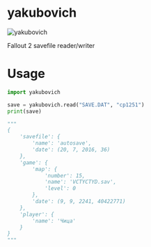 # yakubovich

![yakubovich](http://i.imgur.com/cPV1Jbq.jpg)  

Fallout 2 savefile reader/writer

# Usage
```python
import yakubovich

save = yakubovich.read("SAVE.DAT", "cp1251")
print(save)

"""
{
    'savefile': {
        'name': 'autosave',
        'date': (20, 7, 2016, 36)
    },
    'game': {
        'map': {
            'number': 15,
            'name': 'VCTYCTYD.sav',
            'level': 0
        }, 
        'date': (9, 9, 2241, 40422771)
    },
    'player': {
        'name': 'Чица'
    }
}
"""
```
